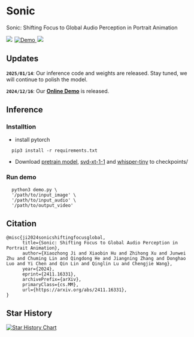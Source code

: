 # Sonic
Sonic: Shifting Focus to Global Audio Perception in Portrait Animation


<a href='https://jixiaozhong.github.io/Sonic/'><img src='https://img.shields.io/badge/Project-Page-Green'></a>
<a href="http://demo.sonic.jixiaozhong.online/" style="margin: 0 2px;">
    <img src='https://img.shields.io/badge/Demo-Gradio-gold?style=flat&logo=Gradio&logoColor=red' alt='Demo'>
  </a>
<a href='https://arxiv.org/pdf/2411.16331'><img src='https://img.shields.io/badge/Paper-Arxiv-red'></a>

## Updates
**`2025/01/14`**: Our inference code and weights are released. Stay tuned, we will continue to polish the model.

**`2024/12/16`**: Our [**Online Demo**](http://demo.sonic.jixiaozhong.online/) is released.

## Inference

### Installtion

- install pytorch
```shell
  pip3 install -r requirements.txt
```
- Download [pretrain model](https://drive.google.com/drive/folders/1oe8VTPUy0-MHHW2a_NJ1F8xL-0VN5G7W?usp=drive_link), [svd-xt-1-1](https://huggingface.co/stabilityai/stable-video-diffusion-img2vid-xt-1-1) and [whisper-tiny](https://huggingface.co/openai/whisper-tiny) to checkpoints/ 


### Run demo
```shell
  python3 demo.py \
  '/path/to/input_image' \
  '/path/to/input_audio' \
  '/path/to/output_video'
```



 
## Citation
```
@misc{ji2024sonicshiftingfocusglobal,
      title={Sonic: Shifting Focus to Global Audio Perception in Portrait Animation}, 
      author={Xiaozhong Ji and Xiaobin Hu and Zhihong Xu and Junwei Zhu and Chuming Lin and Qingdong He and Jiangning Zhang and Donghao Luo and Yi Chen and Qin Lin and Qinglin Lu and Chengjie Wang},
      year={2024},
      eprint={2411.16331},
      archivePrefix={arXiv},
      primaryClass={cs.MM},
      url={https://arxiv.org/abs/2411.16331}, 
}
```

## Star History

[![Star History Chart](https://api.star-history.com/svg?repos=jixiaozhong/Sonic&type=Date)](https://star-history.com/#jixiaozhong/Sonic&Date)
